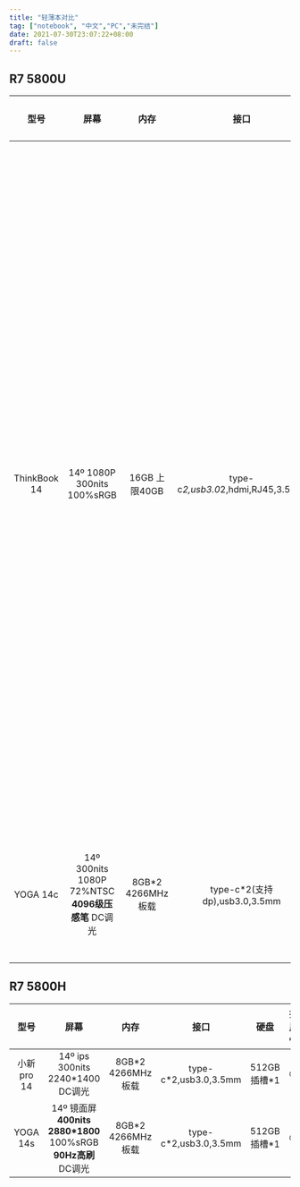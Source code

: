 ```yaml
---
title: "轻薄本对比"
tag: ["notebook", "中文","PC","未完结"]
date: 2021-07-30T23:07:22+08:00
draft: false
---
```


## R7 5800U
| 型号 | 屏幕 | 内存 | 接口 | 硬盘 | 扩展性 | 价格 | 备注 | 缺陷 |
| :--: | :--: | :--: | :--: | :--: | :--: | :--: | :--: | :--: |
| ThinkBook 14 | 14º 1080P 300nits 100%sRGB | 16GB 上限40GB | type-c*2,usb3.0*2,hdmi,RJ45,3.5mm | 512GB 双pcie SSD 上限2TB | 😐 | 4800 | 60Wh,1.4kg,wifi6,65W电源适配器,背光键盘,180度开合,指纹解锁 | 缺点:目前大多数14/15中招的现象，原装台达/光宝电源不适配（电脑有没有问题不好说），导致电脑运行时尤其是运行大程序时出现电源断联现象，也就是电源指示灯和充电指示灯同时闪烁。而官方至今仍未给一明确处理意见。 |
| YOGA 14c | 14º 300nits 1080P 72%NTSC <b>4096级压感笔</b> DC调光 | 8GB*2 4266MHz 板载 | type-c*2(支持dp),usb3.0,3.5mm | 512GB 插槽*1 | 😅 | 6000 | 71Wh,1.41kg,wifi6,65W电源适配器,支持快充,背光键盘,指纹识别 | 翻转状态下，BIOS对性能的调度被压得很低 |
  
## R7 5800H
| 型号 | 屏幕 | 内存 | 接口 | 硬盘 | 扩展性 | 价格 | 备注 | 缺陷 |
| :--: | :--: | :--: | :--: | :--: | :--: | :--: | :--: | :--: |
| 小新pro 14 | 14º ips 300nits 2240*1400 DC调光 | 8GB*2 4266MHz 板载 | type-c*2,usb3.0,3.5mm | 512GB 插槽*1 | 😅 | 5700 | 61Wh,1.32kg,wifi6,95W快充,背光键盘,人脸识别,性能激进,散热ok | |
| YOGA 14s | 14º 镜面屏 <b>400nits</b> <b>2880*1800</b> 100%sRGB <b>90Hz高刷</b> DC调光 | 8GB*2 4266MHz 板载 | type-c*2,usb3.0,3.5mm | 512GB 插槽*1 | 😅 | 6200 | 61Wh,1.38kg,wifi6,95W快充,背光键盘,人脸识别 | |
